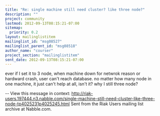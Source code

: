 ```yaml
---
title: "Re: single machine still need cluster? like three node?"
description: ""
project: community
lastmod: 2012-09-13T08:15:21-07:00
sitemap:
  priority: 0.2
layout: mailinglistitem
mailinglist_id: "msg08527"
mailinglist_parent_id: "msg08518"
author_name: "courser"
project_section: "mailinglistitem"
sent_date: 2012-09-13T08:15:21-07:00
---
```



ever if I set it to 3 node, when machine down for netwrok reason or hardward
crash, user can't reach database. no matter how many node in one machine, it
just can't help at all, isn't it? why I still three node?

--
View this message in context: 
http://riak-users.197444.n3.nabble.com/single-machine-still-need-cluster-like-three-node-tp4025231p4025245.html
Sent from the Riak Users mailing list archive at Nabble.com.

